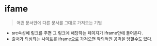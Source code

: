 # ifame

> 어떤 문서안에 다른 문서를 그대로 가져오는 기법

* src속성에 링크를 주면 그 링크에 해당하는 페이지가 iframe안에 들어온다.
* 출처가 의심되는 사이트를 iframe으로 가져오면 악의적인 공격을 당할수도 있다.